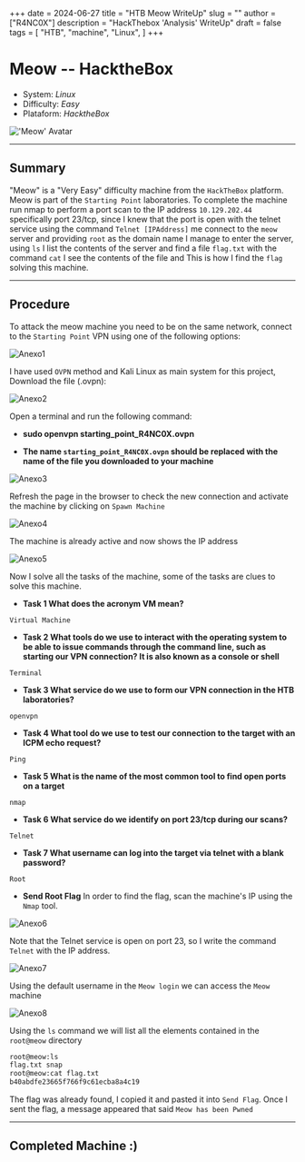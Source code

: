 +++
date = 2024-06-27
title = "HTB Meow WriteUp"
slug = ""
author = ["R4NC0X"]
description = "HackThebox 'Analysis' WriteUp"
draft = false
tags = [
    "HTB",
    "machine",
    "Linux",
]
+++

# Meow -- HacktheBox

- System: _Linux_
- Difficulty: _Easy_
- Plataform: _HacktheBox_

!['Meow' Avatar](/images/Meow.webp)

___

## Summary

"Meow" is a "Very Easy" difficulty machine from the `HackTheBox` platform. Meow is part of the `Starting Point` laboratories.
To complete the machine run nmap to perform a port scan to the IP address `10.129.202.44` specifically port 23/tcp, since I knew that the port is open with the telnet service using the command `Telnet [IPAddress]` me connect to the `meow` server and providing `root` as the domain name I manage to enter the server, using `ls` I list the contents of the server and find a file `flag.txt` with the command `cat` I see the contents of the file and This is how I find the `flag` solving this machine.

___

## Procedure

To attack the meow machine you need to be on the same network, connect to the `Starting Point` VPN using one of the following options:

![Anexo1](/images/Meow/Anexo1.png)

I have used `OVPN` method and Kali Linux as main system for this project, Download the file (.ovpn):

![Anexo2](/images/Meow/Anexo2.png)

Open a terminal and run the following command:

- **sudo openvpn starting_point_R4NC0X.ovpn**

- **The name `starting_point_R4NC0X.ovpn` should be replaced with the name of the file you downloaded to your machine**

![Anexo3](/images/Meow/Anexo3.png)

Refresh the page in the browser to check the new connection and activate the machine by clicking on `Spawn Machine`

![Anexo4](/images/Meow/Anexo4.png)

The machine is already active and now shows the IP address

![Anexo5](/images/Meow/Anexo5.png) 

Now I solve all the tasks of the machine, some of the tasks are clues to solve this machine.

- **Task 1 What does the acronym VM mean?**

`Virtual Machine`

- **Task 2 What tools do we use to interact with the operating system to be able to issue commands through the command line, such as starting our VPN connection? It is also known as a console or shell**

`Terminal`

- **Task 3 What service do we use to form our VPN connection in the HTB laboratories?**

`openvpn`

- **Task 4 What tool do we use to test our connection to the target with an ICPM echo request?**

`Ping`

- **Task 5 What is the name of the most common tool to find open ports on a target**

`nmap`

- **Task 6 What service do we identify on port 23/tcp during our scans?**

`Telnet`

- **Task 7 What username can log into the target via telnet with a blank password?**

`Root`

- **Send Root Flag**
In order to find the flag, scan the machine's IP using the `Nmap` tool.

![Anexo6](/images/Meow/Anexo6.png)

Note that the Telnet service is open on port 23, so I write the command `Telnet` with the IP address.

![Anexo7](/images/Meow/Anexo7.png)

Using the default username in the `Meow login` we can access the `Meow` machine

![Anexo8](/images/Meow/Anexo8.png)

Using the `ls` command we will list all the elements contained in the `root@meow` directory

``` bash
root@meow:ls
flag.txt snap
root@meow:cat flag.txt
b40abdfe23665f766f9c61ecba8a4c19
```

The flag was already found, I copied it and pasted it into `Send Flag`.
Once I sent the flag, a message appeared that said `Meow has been Pwned`

___

## Completed Machine :)





